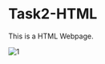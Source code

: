 # Task2-HTML

This is a HTML Webpage.

![1](https://github.com/srividya-03/Task2-HTML/assets/85501625/50fad3d2-588d-4de5-8eea-905ec49e44ff)





